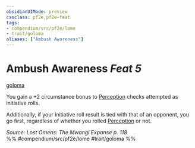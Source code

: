 ```yaml
---
obsidianUIMode: preview
cssclass: pf2e,pf2e-feat
tags:
- compendium/src/pf2e/lome
- trait/goloma
aliases: ["Ambush Awareness"]
---
```

# Ambush Awareness  *Feat 5*  
[goloma](../../Rules/traits/goloma-lome.md)  


You gain a +2 circumstance bonus to [Perception](../skills.md#Perception) checks attempted as initiative rolls.

Additionally, if your initiative roll result is tied with that of an opponent, you go first, regardless of whether you rolled [Perception](../skills.md#Perception) or not.

*Source: Lost Omens: The Mwangi Expanse p. 118*  
%% #compendium/src/pf2e/lome #trait/goloma %%